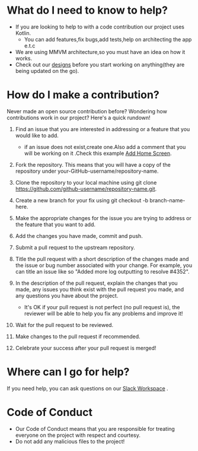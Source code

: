 # What do I need to know to help?

- If you are looking to help to with a code contribution our project uses Kotlin. 
   - You can add features,fix bugs,add tests,help on architecting the app e.t.c
- We are using MMVM architecture,so you must have an idea on how it works.
- Check out our [designs](https://www.figma.com/file/pTMEu96evnfbJuU1kq6x7S/DevStories?node-id=0%3A1) before you start working on anything(they are being updated on the go).

# How do I make a contribution?

Never made an open source contribution before? Wondering how contributions work in our project? Here's a quick rundown!

1. Find an issue that you are interested in addressing or a feature that you would like to add.
   - if an issue does not exist,create one.Also add a comment that you will be working on it .Check this example [Add Home Screen](https://github.com/kibettheophilus/DevStories-Africa/issues/3).
    
2. Fork the repository. This means that you will have a copy of the repository under your-GitHub-username/repository-name.
3. Clone the repository to your local machine using git clone https://github.com/github-username/repository-name.git.
4. Create a new branch for your fix using git checkout -b branch-name-here.
5. Make the appropriate changes for the issue you are trying to address or the feature that you want to add.
6. Add the changes you have made, commit and push.
7. Submit a pull request to the upstream repository.
8. Title the pull request with a short description of the changes made and the issue or bug number associated with your change. For example, you can title an issue like so "Added more log outputting to resolve #4352".
9. In the description of the pull request, explain the changes that you made, any issues you think exist with the pull request you made, and any questions you have about the project.
     - It's OK if your pull request is not perfect (no pull request is), the reviewer will be able to help you fix any problems and improve it!
10. Wait for the pull request to be reviewed.
11. Make changes to the pull request if recommended.
12. Celebrate your success after your pull request is merged!

# Where can I go for help?

If you need help, you can ask questions on our [Slack Workspace](https://join.slack.com/t/devstoriesafrica/shared_invite/zt-wjw8sf9d-99zffpJhwGGu7dmHpmpDUA) .

# Code of Conduct

 - Our Code of Conduct means that you are responsible for treating everyone on the project with respect and courtesy.
 - Do not add any malicious files to the project!
